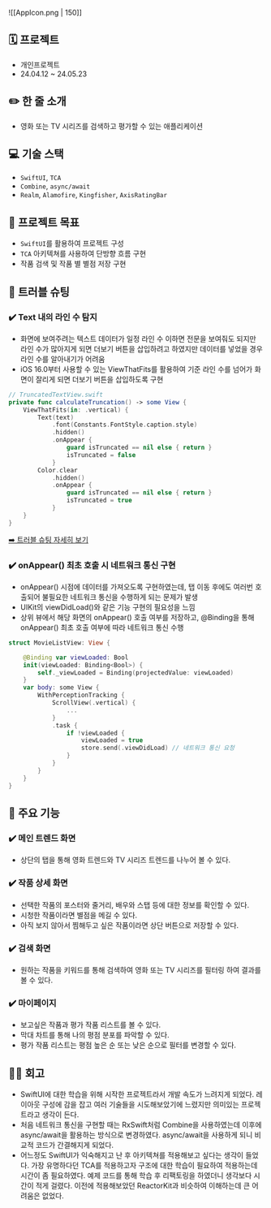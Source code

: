 ![[AppIcon.png | 150]]
## 🗓️ 프로젝트
- 개인프로젝트
- 24.04.12 ~ 24.05.23
## ✏️ 한 줄 소개
- 영화 또는 TV 시리즈를 검색하고 평가할 수 있는 애플리케이션

## 💻 기술 스택
- `SwiftUI`, `TCA`
- `Combine`, `async/await`
- `Realm`, `Alamofire`, `Kingfisher`, `AxisRatingBar`

## 📖 프로젝트 목표
- `SwiftUI`를 활용하여 프로젝트 구성
- `TCA` 아키텍쳐를 사용하여 단방향 흐름 구현
- 작품 검색 및 작품 별 별점 저장 구현

## 🚨 트러블 슈팅
### ✔️ Text 내의 라인 수 탐지
-  화면에 보여주려는 텍스트 데이터가 일정 라인 수 이하면 전문을 보여줘도 되지만 라인 수가 많아지게 되면 더보기 버튼을 삽입하려고 하였지만 데이터를 넣었을 경우 라인 수를 알아내기가 어려움
- iOS 16.0부터 사용할 수 있는 ViewThatFits를 활용하여 기준 라인 수를 넘어가 화면이 잘리게 되면 더보기 버튼을 삽입하도록 구현
```swift
// TruncatedTextView.swift
private func calculateTruncation() -> some View {
	ViewThatFits(in: .vertical) {
		Text(text)
			.font(Constants.FontStyle.caption.style)
			.hidden()
			.onAppear {
				guard isTruncated == nil else { return }
				isTruncated = false
			}
		Color.clear
			.hidden()
			.onAppear {
				guard isTruncated == nil else { return }
				isTruncated = true
			}
	}
}
```
[➡️ 트러블 슈팅 자세히 보기](https://iwntberich.tistory.com/97)

### ✔️ onAppear() 최초 호출 시 네트워크 통신 구현
- onAppear() 시점에 데이터를 가져오도록 구현하였는데, 탭 이동 후에도 여러번 호출되어 불필요한 네트워크 통신을 수행하게 되는 문제가 발생
- UIKit의 viewDidLoad()와 같은 기능 구현의 필요성을 느낌
- 상위 뷰에서 해당 화면의 onAppear() 호출 여부를 저장하고, @Binding을 통해 onAppear() 최초 호출 여부에 따라 네트워크 통신 수행
```swift 
struct MovieListView: View {

    @Binding var viewLoaded: Bool
    init(viewLoaded: Binding<Bool>) {
        self._viewLoaded = Binding(projectedValue: viewLoaded)
    }
    var body: some View {
        WithPerceptionTracking {
            ScrollView(.vertical) {
				...
            }
            .task {
                if !viewLoaded {
                    viewLoaded = true
                    store.send(.viewDidLoad) // 네트워크 통신 요청
                }
            }
        }
    }
}
```
## 🔎 주요 기능
### ✔️ 메인 트렌드 화면
- 상단의 탭을 통해 영화 트렌드와 TV 시리즈 트렌드를 나누어 볼 수 있다.

### ✔️  작품 상세 화면
- 선택한 작품의 포스터와 줄거리, 배우와 스탭 등에 대한 정보를 확인할 수 있다.
- 시청한 작품이라면 별점을 메길 수 있다.
- 아직 보지 않아서 찜해두고 싶은 작품이라면 상단 버튼으로 저장할 수 있다.

### ✔️ 검색 화면
- 원하는 작품을 키워드를 통해 검색하여 영화 또는 TV 시리즈를 필터링 하여 결과를 볼 수 있다.

### ✔️ 마이페이지
- 보고싶은 작품과 평가 작품 리스트를 볼 수 있다.
- 막대 차트를 통해 나의 평점 분포를 파악할 수 있다.
- 평가 작품 리스트는 평점 높은 순 또는 낮은 순으로 필터를 변경할 수 있다.


## ✍🏻 회고
- SwiftUI에 대한 학습을 위해 시작한 프로젝트라서 개발 속도가 느려지게 되었다. 레이아웃 구성에 감을 잡고 여러 기술들을 시도해보았기에 느렸지만 의미있는 프로젝트라고 생각이 든다.
- 처음 네트워크 통신을 구현할 때는 RxSwift처럼 Combine을 사용하였는데 이후에 async/await을 활용하는 방식으로 변경하였다. async/await을 사용하게 되니 비교적 코드가 간결해지게 되었다.
- 어느정도 SwiftUI가 익숙해지고 난 후 아키텍쳐를 적용해보고 싶다는 생각이 들었다. 가장 유명하다던 TCA를 적용하고자 구조에 대한 학습이 필요하여 적용하는데 시간이 좀 필요하였다. 예제 코드를 통해 학습 후 리팩토링을 하였더니 생각보다 시간이 적게 걸렸다. 이전에 적용해보았던 ReactorKit과 비슷하여 이해하는데 큰 어려움은 없었다.
